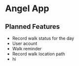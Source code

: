 # Angel App

## Planned Features
- Record walk status for the day
- User acount 
- Walk reminder 
- Record walk location path
- hi